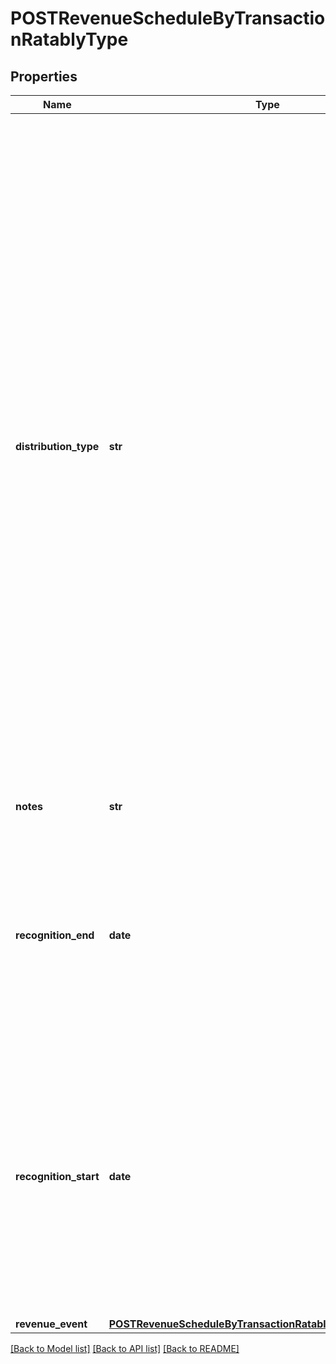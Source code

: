 # POSTRevenueScheduleByTransactionRatablyType

## Properties
Name | Type | Description | Notes
------------ | ------------- | ------------- | -------------
**distribution_type** | **str** | How you want to distribute the revenue.  * Daily Distribution: Distributes revenue evenly across each day between the recognitionStart and recognitionEnd dates. * Monthly Distribution (Back Load): Back loads the revenue so you distribute the monthly amount in the partial month in the end only. * Monthly Distribution (Front Load): Front loads the revenue so you distribute the monthly amount in the partial month in the beginning only. * Monthly Distribution (Proration by Days): Splits the revenue amount between the two partial months.  **Note:** To use any of the Monthly Distribution options, you must have the \&quot;Monthly recognition over time\&quot; model enabled in **Settings &gt; Finance &gt; Manage Revenue Recognition Models** in the Zuora UI.  | [optional] 
**notes** | **str** | Additional information about this record.  | [optional] 
**recognition_end** | **date** | The end date of a recognition period in &#x60;yyyy-mm-dd&#x60; format.  The maximum difference between the &#x60;recognitionStart&#x60; and &#x60;recognitionEnd&#x60; date fields is equal to 250 multiplied by the length of an accounting period.  | 
**recognition_start** | **date** | The start date of a recognition period in &#x60;yyyy-mm-dd&#x60; format.  If there is a closed accounting period between the &#x60;recognitionStart&#x60; and &#x60;recognitionEnd&#x60; dates, the revenue that would be placed in the closed accounting period is instead placed in the next open accounting period.  | 
**revenue_event** | [**POSTRevenueScheduleByTransactionRatablyTypeRevenueEvent**](POSTRevenueScheduleByTransactionRatablyTypeRevenueEvent.md) |  | [optional] 

[[Back to Model list]](../README.md#documentation-for-models) [[Back to API list]](../README.md#documentation-for-api-endpoints) [[Back to README]](../README.md)


